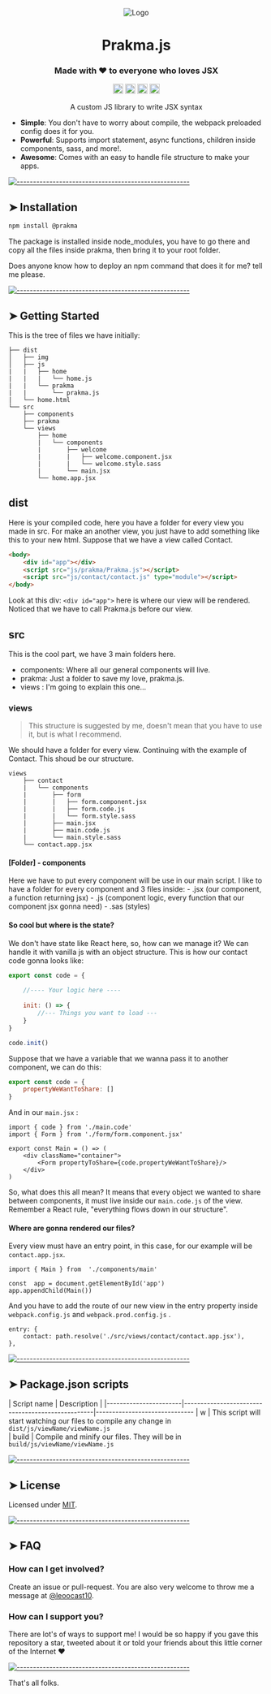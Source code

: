<p></p>
<p align="center">
  <img src="https://github.com/Leoocast/Prakma/blob/master/dist/img/prakma.png?raw=true" alt="Logo"/>
</p>
<h1 align="center">Prakma.js</h1>
<h3 align="center">Made with  ❤️ to everyone who loves JSX</h3>
<p align="center">
<a href="https://www.npmjs.com/package/prakma/readme">
<img alt="NPM Version" src="https://img.shields.io/npm/v/@appnest/readme.svg" height="20"/></a>
<a ><img alt="Dependencies" src="https://img.shields.io/david/andreasbm/readme.svg" height="20"/></a>
<a href="https://github.com/Leoocast/Prakma/contributors"><img alt="Contributors" src="https://img.shields.io/github/contributors/andreasbm/readme.svg" height="20"/></a>
<a href="https://github.com/Leoocast/Prakma/graphs/commit-activity"><img alt="Maintained" src="https://img.shields.io/badge/Maintained%3F-yes-green.svg" height="20"/></a>
	</p>

<p align="center">
  A custom JS library to write JSX syntax </br>
</p>


* **Simple**: You don't have to worry about compile, the webpack preloaded config does it for you.
* **Powerful**: Supports import statement, async functions, children inside components, sass, and more!.
* **Awesome**: Comes with an easy to handle file structure to make your apps.


[![-----------------------------------------------------](https://raw.githubusercontent.com/andreasbm/readme/master/assets/lines/colored.png)](#installation)

## ➤ Installation

```javascript
npm install @prakma
```

The package is installed inside node_modules, you have to go there and copy all the files inside prakma, then bring it to your root folder.

Does anyone know how to deploy an npm command that does it for me? tell me please.

[![-----------------------------------------------------](https://raw.githubusercontent.com/andreasbm/readme/master/assets/lines/colored.png)](#getting-started-quick)


## ➤ Getting Started 

This is the tree of files we have initially:
```
├── dist
│   ├── img
│   ├── js
|	|	├── home
|	|	|	└── home.js
|	|	└── prakma
|	|		└── prakma.js
|   └── home.html
└── src
    ├── components
    ├── prakma
    └── views
		├──	home
		|	└── components
		|		├── welcome
		|		|	├──	welcome.component.jsx
		|		|	└── welcome.style.sass
		|		└── main.jsx
		└── home.app.jsx
```

## dist

Here is your compiled code, here you have a folder for every view you made in src. 
For make an another view, you just have to add something like this to your new html. Suppose that we have a view called Contact.

```html
<body>
	<div id="app"></div>
	<script src="js/prakma/Prakma.js"></script>
	<script src="js/contact/contact.js" type="module"></script>
</body>
```

Look at this div: `<div id="app">` here is where our view will be rendered.
Noticed that we have to call Prakma.js before our view.

## src

This is the cool part, we have 3 main folders here.
* components: Where all our general components will live.
* prakma: Just a folder to save my love, prakma.js.
* views : I'm going to explain this one...
### views 
>This structure is suggested by me, doesn't mean that you have to use it, but is what I recommend.

We should have a folder for every view. Continuing with the example of Contact. This shoud be our structure.
```
views
	├──	contact
	|	└── components
	|		├── form
	|		|	├──	form.component.jsx
	|		|	├── form.code.js
	|		|	└── form.style.sass
	|		├── main.jsx
	|		├── main.code.js
	|		└── main.style.sass
	└── contact.app.jsx
```
#### [Folder] - components
Here we have to put every component will be use in our main script. I like to have a folder for every component and 3 files inside:
	- .jsx (our component, a function returning jsx)
	- .js (component logic, every function that our component jsx gonna need)
	- .sas (styles)

#### So cool but where is the state?
We don't have state like React here, so, how can we manage it?
We can handle it with vanilla js with an object structure. This is how our contact code gonna looks like: 
```Javascript
export const code = {
	
	//---- Your logic here ----		
	
	init: () => {
		//--- Things you want to load ---
	}
}

code.init()
``` 
Suppose that we have a variable that we wanna pass it to another component, we can do this:
```Javascript
export const code = {
	propertyWeWantToShare: []
}
``` 
And in our ```main.jsx```  :
```JSX
import { code } from './main.code'
import { Form } from './form/form.component.jsx'

export const Main = () => (
	<div className="container">
		<Form propertyToShare={code.propertyWeWantToShare}/>
	</div>
)
```
So,  what does this all mean? It means that every object we wanted to share between components, it must live inside our 
`main.code.js` of the view. Remember a React rule, "everything flows down in our structure".

#### Where are gonna rendered our files?
Every view must have an entry point, in this case, for our example will be `contact.app.jsx`.
```JSX
import { Main } from  './components/main'
  
const  app = document.getElementById('app')
app.appendChild(Main())
```
And you have to add the route of our new view in the entry property inside `webpack.config.js` and `webpack.prod.config.js` .
```JS
entry: {
	contact: path.resolve('./src/views/contact/contact.app.jsx'),
},
```
[![-----------------------------------------------------](https://raw.githubusercontent.com/andreasbm/readme/master/assets/lines/colored.png)](#getting-started-quick)

## ➤ Package.json scripts

| Script name       | Description                                      |
|-----------------------|--------------------------------------------------|------------------------------
| w        | This script will start watching our files to compile any change in `dist/js/viewName/viewName.js`    
| build         | Compile and minify our files. They will be in `build/js/viewName/viewName.js`

[![-----------------------------------------------------](https://raw.githubusercontent.com/andreasbm/readme/master/assets/lines/colored.png)](#templates)

## ➤ License
	
Licensed under [MIT](https://opensource.org/licenses/MIT).

[![-----------------------------------------------------](https://raw.githubusercontent.com/andreasbm/readme/master/assets/lines/colored.png)](#templates)

## ➤ FAQ

### How can I get involved?

Create an issue or pull-request. You are also very welcome to throw me a message at [@leoocast10](https://twitter.com/leoocast10).

### How can I support you?

There are lot's of ways to support me! I would be so happy if you gave this repository a star, tweeted about it or told your friends about this little corner of the Internet ❤️


[![-----------------------------------------------------](https://raw.githubusercontent.com/andreasbm/readme/master/assets/lines/colored.png)](#contributors)

That's all folks.